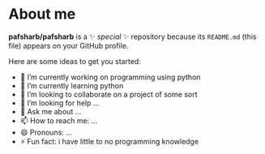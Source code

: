 # About me


**pafsharb/pafsharb** is a ✨ _special_ ✨ repository because its `README.md` (this file) appears on your GitHub profile.

Here are some ideas to get you started:

- 🔭 I’m currently working on programming using python
- 🌱 I’m currently learning python
- 👯 I’m looking to collaborate on a project of some sort
- 🤔 I’m looking for help ...
- 💬 Ask me about ...
- 📫 How to reach me: ...
- 😄 Pronouns: ...
- ⚡ Fun fact: i have little to no programming knowledge

